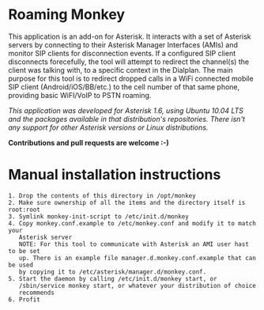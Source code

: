 Roaming Monkey
==============

This application is an add-on for Asterisk. It interacts with a set of Asterisk servers by connecting to their Asterisk Manager Interfaces (AMIs) and monitor SIP clients for disconnection events. If a configured SIP client disconnects forecefully, the tool will attempt to redirect the channel(s) the client was talking with, to a specific context in the Dialplan. The main purpose for this tool is to redirect dropped calls in a WiFi connected mobile SIP client (Android/iOS/BB/etc.) to the cell number of that same phone, providing basic WiFI/VoIP to PSTN roaming.

*This application was developed for Asterisk 1.6, using Ubuntu 10.04 LTS and the packages available in that distribution's repositories. There isn't any support for other Asterisk versions or Linux distributions.*

**Contributions and pull requests are welcome :-)**



# Manual installation instructions
```
1. Drop the contents of this directory in /opt/monkey
2. Make sure ownership of all the items and the directory itself is root:root
3. Symlink monkey-init-script to /etc/init.d/monkey
4. Copy monkey.conf.example to /etc/monkey.conf and modify it to match your
   Asterisk server
   NOTE: For this tool to communicate with Asterisk an AMI user hast to be set
   up. There is an example file manager.d.monkey.conf.example that can be used
   by copying it to /etc/asterisk/manager.d/monkey.conf.
5. Start the daemon by calling /etc/init.d/monkey start, or
   /sbin/service monkey start, or whatever your distribution of choice
   recommends
6. Profit
```
